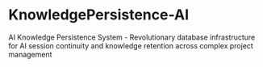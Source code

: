 # KnowledgePersistence-AI
AI Knowledge Persistence System - Revolutionary database infrastructure for AI session continuity and knowledge retention across complex project management
